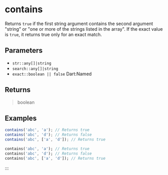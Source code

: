 # contains <Lang dart js />

Returns `true` if the first string argument contains the second argument "string" or "one or more of the strings listed in the array". If the exact value is `true`, it returns true only for an exact match.

## Parameters

- `str::any[]|string`
- `search::any[]|string`
- `exact::boolean || false` <span class="named">Dart:Named</span>

## Returns

> boolean

## Examples

```javascript [JavaScript]
contains('abc', 'a'); // Returns true
contains('abc', 'd'); // Returns false
contains('abc', ['a', 'd']); // Returns true
```

```dart [Dart]
contains('abc', 'a'); // Returns true
contains('abc', 'd'); // Returns false
contains('abc', ['a', 'd']); // Returns true
```

:::

